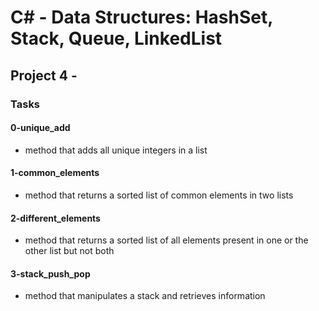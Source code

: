 # C# - Data Structures: HashSet, Stack, Queue, LinkedList

## Project 4 -

### Tasks

#### 0-unique_add

- method that adds all unique integers in a list

#### 1-common_elements

- method that returns a sorted list of common elements in two lists

#### 2-different_elements

- method that returns a sorted list of all elements present in one or the other list but not both

#### 3-stack_push_pop

- method that manipulates a stack and retrieves information
